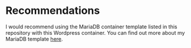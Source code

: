 # Recommendations

I would recommend using the MariaDB container template listed in this repository with this Wordpress container. You can find out more about my MariaDB template [here](https://github.com/BradMorrissey/boilerplates/tree/main/Docker%20Compose/mariadb).
